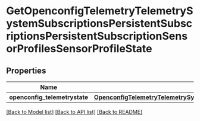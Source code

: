 # GetOpenconfigTelemetryTelemetrySystemSubscriptionsPersistentSubscriptionsPersistentSubscriptionSensorProfilesSensorProfileState

## Properties
Name | Type | Description | Notes
------------ | ------------- | ------------- | -------------
**openconfig_telemetrystate** | [**OpenconfigTelemetryTelemetrySystemOpenconfigtelemetrytelemetrysystemSubscriptionsPersistentsubscriptionsSensorprofilesConfig**](OpenconfigTelemetryTelemetrySystemOpenconfigtelemetrytelemetrysystemSubscriptionsPersistentsubscriptionsSensorprofilesConfig.md) |  | [optional] 

[[Back to Model list]](../README.md#documentation-for-models) [[Back to API list]](../README.md#documentation-for-api-endpoints) [[Back to README]](../README.md)


